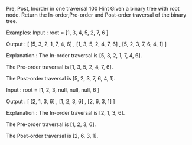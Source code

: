 Pre, Post, Inorder in one traversal
100
Hint
Given a binary tree with root node. Return the In-order,Pre-order and Post-order traversal of the binary tree.


Examples:
Input : root = [1, 3, 4, 5, 2, 7, 6 ]

Output : [ [5, 3, 2, 1, 7, 4, 6] , [1, 3, 5, 2, 4, 7, 6] , [5, 2, 3, 7, 6, 4, 1] ]

Explanation : The In-order traversal is [5, 3, 2, 1, 7, 4, 6].

The Pre-order traversal is [1, 3, 5, 2, 4, 7, 6].

The Post-order traversal is [5, 2, 3, 7, 6, 4, 1].





Input : root = [1, 2, 3, null, null, null, 6 ]

Output : [ [2, 1, 3, 6] , [1, 2, 3, 6] , [2, 6, 3, 1] ]

Explanation : The In-order traversal is [2, 1, 3, 6].

The Pre-order traversal is [1, 2, 3, 6].

The Post-order traversal is [2, 6, 3, 1].

